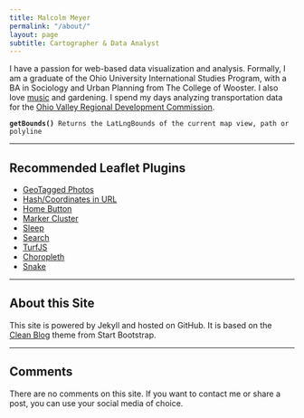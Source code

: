 ```yaml
---
title: Malcolm Meyer
permalink: "/about/"
layout: page
subtitle: Cartographer & Data Analyst
---
```


I have a passion for web-based data visualization and analysis. Formally, I am a graduate of the Ohio University International Studies Program, with a BA in Sociology and Urban Planning from The College of Wooster. I also love [music](http://malcolmmeyer.tumblr.com) and gardening. I spend my days analyzing transportation data for the [Ohio Valley Regional Development Commission](http://www.ovrdc.org).

<pre><code><strong>getBounds()</strong> Returns the LatLngBounds of the current map view, path or polyline</code></pre>

***

## Recommended Leaflet Plugins

 - [GeoTagged Photos](https://github.com/turban/Leaflet.Photo)
 - [Hash/Coordinates in URL](https://github.com/mlevans/leaflet-hash)
 - [Home Button](https://github.com/nguyenning/Leaflet.defaultextent)
 - [Marker Cluster](https://github.com/Leaflet/Leaflet.markercluster)
 - [Sleep](https://github.com/CliffCloud/Leaflet.Sleep)
 - [Search](https://github.com/stefanocudini/leaflet-search)
 - [TurfJS](http://turfjs.org/)
 - [Choropleth](https://github.com/timwis/leaflet-choropleth)
 - [Snake](https://github.com/IvanSanchez/Leaflet.Polyline.SnakeAnim)


***

## About this Site
This site is powered by Jekyll and hosted on GitHub. It is based on the [Clean Blog](https://github.com/BlackrockDigital/startbootstrap-clean-blog-jekyll) theme from Start Bootstrap.

***

## Comments
There are no comments on this site. If you want to contact me or share a post, you can use your social media of choice.
